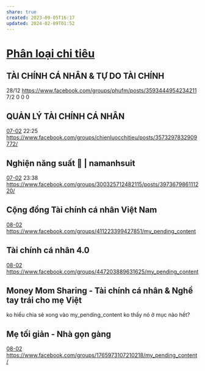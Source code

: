 ```yaml
---
share: true
created: 2023-09-05T16:17
updated: 2024-02-09T01:52
---
```


# [Phân loại chi tiêu](../../../../Tr%E1%BA%A5n%20K%E1%BB%B3/4%20Th%C3%A0nh%20ph%E1%BA%A9m/Truy%E1%BB%81n%20th%C3%B4ng/Ph%C3%A2n%20lo%E1%BA%A1i%20chi%20ti%C3%AAu.md)
## TÀI CHÍNH CÁ NHÂN & TỰ DO TÀI CHÍNH
28/12 https://www.facebook.com/groups/phufm/posts/3593444954234211
7/2 0 0 0 
## QUẢN LÝ TÀI CHÍNH CÁ NHÂN 
[07-02](07-02.md) 22:25 https://www.facebook.com/groups/chienluocchitieu/posts/3573297832909772/
## Nghiện năng suất 🧠 | namanhsuit
[07-02](07-02.md) 23:38 https://www.facebook.com/groups/300325712482115/posts/397367986111220/

## Cộng đồng Tài chính cá nhân Việt Nam
[08-02](08-02.md) https://www.facebook.com/groups/411223399427851/my_pending_content

## Tài chính cá nhân 4.0
[08-02](08-02.md) https://www.facebook.com/groups/447203889631625/my_pending_content

## Money Mom Sharing - Tài chính cá nhân & Nghề tay trái cho mẹ Việt
ko hiểu chia sẻ xong vào my_pending_content ko thấy nó ở mục nào hết?

## Mẹ tối giản - Nhà gọn gàng
[08-02](08-02.md) https://www.facebook.com/groups/1765973107210218/my_pending_content/